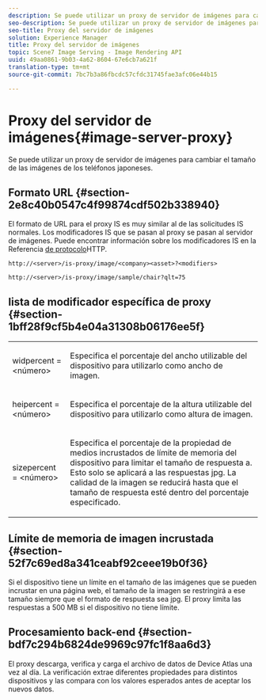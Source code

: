 ```yaml
---
description: Se puede utilizar un proxy de servidor de imágenes para cambiar el tamaño de las imágenes de los teléfonos japoneses.
seo-description: Se puede utilizar un proxy de servidor de imágenes para cambiar el tamaño de las imágenes de los teléfonos japoneses.
seo-title: Proxy del servidor de imágenes
solution: Experience Manager
title: Proxy del servidor de imágenes
topic: Scene7 Image Serving - Image Rendering API
uuid: 49aa0861-9b03-4a62-8604-67e6cb7a621f
translation-type: tm+mt
source-git-commit: 7bc7b3a86fbcdc57cfdc31745fae3afc06e44b15

---
```



# Proxy del servidor de imágenes{#image-server-proxy}

Se puede utilizar un proxy de servidor de imágenes para cambiar el tamaño de las imágenes de los teléfonos japoneses.

## Formato URL {#section-2e8c40b0547c4f99874cdf502b338940}

El formato de URL para el proxy IS es muy similar al de las solicitudes IS normales. Los modificadores IS que se pasan al proxy se pasan al servidor de imágenes. Puede encontrar información sobre los modificadores IS en la Referencia [de protocolo](../../is-api/http-ref/image-serving-api-ref/c-http-protocol-reference/c-introduction/c-introduction.md#concept-dbbd5241bc6248ad9b9d7f6c635c311e)HTTP.

`http://<server>/is-proxy/image/<company><asset>?<modifiers>`

`http://<server>/is-proxy/image/sample/chair?qlt=75`

## lista de modificador específica de proxy {#section-1bff28f9cf5b4e04a31308b06176ee5f}

<table id="simpletable_40C1DFB183B54A79BCF65D51ED480CE0"> 
 <tr class="strow"> 
  <td class="stentry"> <p><span class="codeph"> widpercent = &lt;número&gt;</span> </p></td> 
  <td class="stentry"> <p>Especifica el porcentaje del ancho utilizable del dispositivo para utilizarlo como ancho de imagen. </p></td> 
 </tr> 
 <tr class="strow"> 
  <td class="stentry"> <p><span class="codeph"> heipercent = &lt;número&gt;</span> </p></td> 
  <td class="stentry"> <p>Especifica el porcentaje de la altura utilizable del dispositivo para utilizarlo como altura de imagen. </p></td> 
 </tr> 
 <tr class="strow"> 
  <td class="stentry"> <p><span class="codeph"> sizepercent = &lt;número&gt;</span> </p></td> 
  <td class="stentry"> <p>Especifica el porcentaje de la propiedad de medios incrustados de límite de memoria del dispositivo para limitar el tamaño de respuesta a. Esto solo se aplicará a las respuestas jpg. La calidad de la imagen se reducirá hasta que el tamaño de respuesta esté dentro del porcentaje especificado. </p></td> 
 </tr> 
</table>

## Límite de memoria de imagen incrustada {#section-52f7c69ed8a341ceabf92ceee19b0f36}

Si el dispositivo tiene un límite en el tamaño de las imágenes que se pueden incrustar en una página web, el tamaño de la imagen se restringirá a ese tamaño siempre que el formato de respuesta sea jpg. El proxy limita las respuestas a 500 MB si el dispositivo no tiene límite.

## Procesamiento back-end {#section-bdf7c294b6824de9969c97fc1f8aa6d3}

El proxy descarga, verifica y carga el archivo de datos de Device Atlas una vez al día. La verificación extrae diferentes propiedades para distintos dispositivos y las compara con los valores esperados antes de aceptar los nuevos datos.
